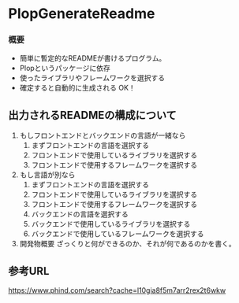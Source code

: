 #  PlopGenerateReadme

### 概要
- 簡単に暫定的なREADMEが書けるプログラム。
- Plopというパッケージに依存
- 使ったライブラリやフレームワークを選択する
- 確定すると自動的に生成される
OK！

## 出力されるREADMEの構成について

1. もしフロントエンドとバックエンドの言語が一緒なら
     1. まずフロントエンドの言語を選択する
    2. フロントエンドで使用しているライブラリを選択する
    3. フロントエンドで使用するフレームワークを選択する
2. もし言語が別なら
    1. まずフロントエンドの言語を選択する
    2. フロントエンドで使用しているライブラリを選択する
    3. フロントエンドで使用するフレームワークを選択する
    4. バックエンドの言語を選択する
    5. バックエンドで使用しているライブラリを選択する
    6. バックエンドで使用しているフレームワークを選択する
3. 開発物概要
ざっくりと何ができるのか、それが何であるのかを書く。


## 参考URL
https://www.phind.com/search?cache=l10gia8f5m7arr2rex2t6wkw
